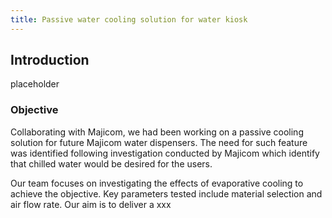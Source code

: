 ```yaml
---
title: Passive water cooling solution for water kiosk
---
```


## Introduction

placeholder


### Objective
Collaborating with Majicom, we had been working on a passive cooling solution for future Majicom water dispensers. The need for such feature was identified following investigation conducted by Majicom which identify that chilled water would be desired for the users.

Our team focuses on investigating the effects of evaporative cooling to achieve the objective. Key parameters tested include material selection and air flow rate. Our aim is to deliver a xxx


